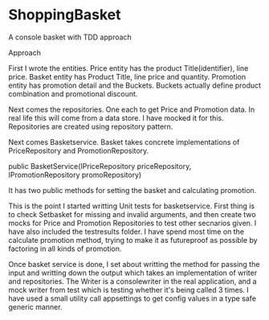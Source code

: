 # ShoppingBasket
A console basket with TDD approach

Approach

First I wrote the entities. 
  Price entity has the product Title(identifier), line price. 
  Basket entity has Product Title, line price and quantity.
  Promotion entity has promotion detail and the Buckets. Buckets actually define product combination and promotional discount.
  
  
Next comes the repositories. One each to get Price and Promotion data. In real life this will come from a data store. 
I have mocked it for this. Repositories are created using repository pattern.

Next comes Basketservice. Basket takes concrete implementations of PriceRepository and PromotionRepository.

public BasketService(IPriceRepository priceRepository, IPromotionRepository promoRepository)

It has two public methods for setting the basket and calculating promotion.

This is the point I started writting Unit tests for basketservice. First thing is to check Setbasket for missing and invalid arguments, and then create two mocks for Price and Promotion Repositories to test other secnarios given. I have also included the testresults folder.
I have spend most time on the calculate promotion method, trying to make it as futureproof as possible by factoring in all kinds of promotion.

Once basket service is done, I set about writting the method for passing the input and writting down the output which takes an implementation of writer and repositories. The Writer is a consolewriter in the real application, and a mock writer from test which is testing whether it's being called 3 times.
I have used a small utility call appsettings to get config values in a type safe generic manner.
